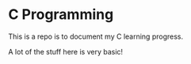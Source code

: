 # C Programming

This is a repo is to document my C learning progress. 

A lot of the stuff here is very basic!
